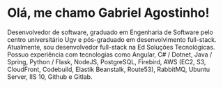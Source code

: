 # Olá, me chamo Gabriel Agostinho!
Desenvolvedor de software, graduado em Engenharia de Software pelo centro universitário Ugv e pós-graduado em desenvolvimento full-stack. Atualmente, sou desenvolvedor full-stack na Ed Soluções Tecnológicas. Possuo experiência com tecnologias como Angular, C# / Dotnet, Java / Spring, Python / Flask, NodeJS, PostgreSQL, Firebird, AWS (EC2, S3, CloudFront, Codebuild, Elastik Beanstalk, Route53), RabbitMQ, Ubuntu Server, IIS 10, Github e Gitlab.
